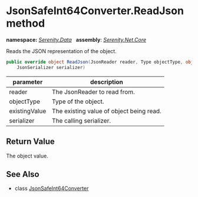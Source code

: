 # JsonSafeInt64Converter.ReadJson method
**namespace:** *[Serenity.Data](../../README.md#serenity.data-namespace)*   **assembly**: *[Serenity.Net.Core](../../README.md)*

Reads the JSON representation of the object.

```csharp
public override object ReadJson(JsonReader reader, Type objectType, object existingValue, 
    JsonSerializer serializer)
```

| parameter | description |
| --- | --- |
| reader | The JsonReader to read from. |
| objectType | Type of the object. |
| existingValue | The existing value of object being read. |
| serializer | The calling serializer. |

## Return Value

The object value.

## See Also

* class [JsonSafeInt64Converter](../JsonSafeInt64Converter.md)
